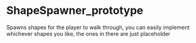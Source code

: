 # ShapeSpawner_prototype
Spawns shapes for the player to walk through, you can easily implement whichever shapes you like, the ones in there are just placeholder
